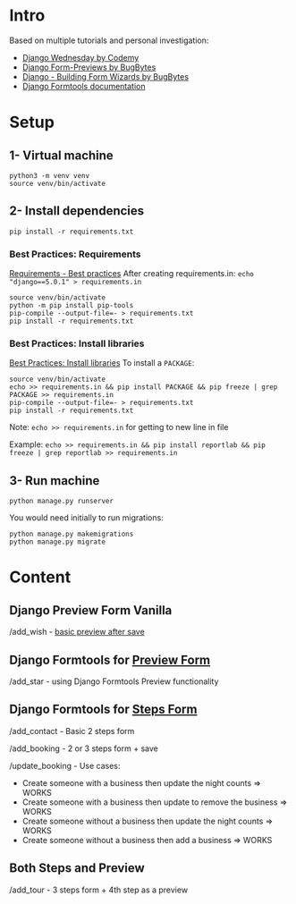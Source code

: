 # Intro
Based on multiple tutorials and personal investigation:
  - [Django Wednesday by Codemy](https://www.youtube.com/playlist?list=PLCC34OHNcOtqW9BJmgQPPzUpJ8hl49AGy)
  - [Django Form-Previews by BugBytes](https://www.youtube.com/watch?v=d5YlrHe0uzw)
  - [Django - Building Form Wizards by BugBytes](https://www.youtube.com/watch?v=8xb9s3jnRF8)
  - [Django Formtools documentation](https://django-formtools.readthedocs.io/en/latest/index.html)

# Setup
## 1- Virtual machine
```shell
python3 -m venv venv
source venv/bin/activate
```

## 2- Install dependencies
```shell
pip install -r requirements.txt
```

### Best Practices: Requirements
[Requirements - Best practices](https://stackoverflow.com/questions/61536466/pips-requirements-txt-best-practice)
After creating requirements.in: `echo "django==5.0.1" > requirements.in`
```shell
source venv/bin/activate
python -m pip install pip-tools
pip-compile --output-file=- > requirements.txt
pip install -r requirements.txt
```

### Best Practices: Install libraries
[Best Practices: Install libraries](https://stackoverflow.com/questions/19135867/what-is-pips-equivalent-of-npm-install-package-save-dev)
To install a `PACKAGE`:
```shell
source venv/bin/activate
echo >> requirements.in && pip install PACKAGE && pip freeze | grep PACKAGE >> requirements.in
pip-compile --output-file=- > requirements.txt
pip install -r requirements.txt
```
Note: `echo >> requirements.in` for getting to new line in file

Example: `echo >> requirements.in && pip install reportlab && pip freeze | grep reportlab >> requirements.in`

## 3- Run machine
```shell
python manage.py runserver
```

You would need initially to run migrations:
```shell
python manage.py makemigrations
python manage.py migrate
```

# Content
## Django Preview Form Vanilla
/add_wish - [basic preview after save](https://stackoverflow.com/questions/61998149/form-preview-in-django)

## Django Formtools for [Preview Form](https://django-formtools.readthedocs.io/en/latest/preview.html)
/add_star - using Django Formtools Preview functionality

## Django Formtools for [Steps Form](https://django-formtools.readthedocs.io/en/latest/wizard.html)
/add_contact - Basic 2 steps form

/add_booking - 2 or 3 steps form + save

/update_booking - Use cases:
  - Create someone with a business then update the night counts => WORKS
  - Create someone with a business then update to remove the business => WORKS
  - Create someone without a business then update the night counts => WORKS
  - Create someone without a business then add a business => WORKS

## Both Steps and Preview
/add_tour - 3 steps form + 4th step as a preview